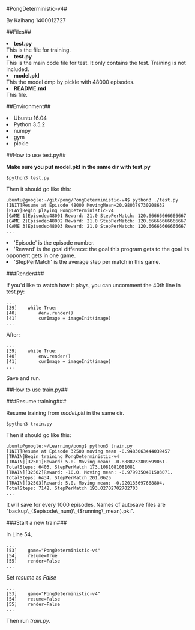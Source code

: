 #PongDeterministic-v4#

<p>By Kaihang 1400012727</p>

##Files##

<b><li>test.py</li></b>
This is the file for training.
<b><li>test.py</li></b>
This is the main code file for test. It only contains the test. Training is not included.
<b><li>model.pkl</li></b>
This the model dmp by pickle with 48000 episodes.
<b><li>README.md</li></b>
This file.

##Environment##

<li>Ubuntu 16.04</li>
<li>Python 3.5.2</li>
<li>numpy</li>
<li>gym</li>
<li>pickle</li>

##How to use test.py##

__Make sure you put model.pkl in the same dir with test.py__
<pre><code>$python3 test.py</code></pre>
<p>Then it should go like this:<p>
<pre><code>ubuntu@google:~/git/pong/PongDeterministic-v4$ python3 ./test.py
[INIT]Resume at Episode 48000 MovingMean=20.980379730208632
[PLAY]Begin playing PongDeterministic-v4
[GAME 1]Episode:48001 Reward: 21.0 StepPerMatch: 120.66666666666667
[GAME 2]Episode:48002 Reward: 21.0 StepPerMatch: 120.66666666666667
[GAME 3]Episode:48003 Reward: 21.0 StepPerMatch: 120.66666666666667
...
</code></pre>
<li>'Episode' is the episode number.</li> 
<li>'Reward' is the goal differece: the goal this program gets to the goal its opponent gets in one game. </li>
<li>'StepPerMatch' is the average step per match in this game.</li>

###Render###

If you'd like to watch how it plays, you can uncomment the 40th line in test.py:
<pre><code>...
[39]	while True:
[40]		#env.render()
[41]		curImage = imageInit(image)		
...
</code></pre>
After:
<pre><code>...
[39]	while True:
[40]		env.render()
[41]		curImage = imageInit(image)		
...
</code></pre>
Save and run.

##How to use train.py##

###Resume training###

Resume training from *model.pkl* in the same dir.
<pre><code>$python3 train.py</code></pre>	
<p>Then it should go like this:<p>
<pre><code>ubuntu@google:~/Learning/pong$ python3 train.py
[INIT]Resume at Episode 32500 moving mean -0.9483063444039457
[TRAIN]Begin training PongDeterministic-v4
[TRAIN][32501]Reward: 5.0. Moving mean: -0.8888232809599061. TotalSteps: 6405. StepPerMatch 173.1081081081081
[TRAIN][32502]Reward: -10.0. Moving mean: -0.9799350481503071. TotalSteps: 6434. StepPerMatch 201.0625
[TRAIN][32503]Reward: 5.0. Moving mean: -0.920135697668804. TotalSteps: 7142. StepPerMatch 193.02702702702703
...
</code></pre>
It will save for every 1000 episodes. Names of autosave files are "backup\_($episode\_num)\_($running\_mean).pkl".

###Start a new train###

In Line 54,
<pre><code>...
[53]	game="PongDeterministic-v4"
[54]	resume=True
[55]	render=False
...
</pre></code>
Set *resume* as *False*
<pre><code>...
[53]	game="PongDeterministic-v4"
[54]	resume=False
[55]	render=False
...
</pre></code>
Then run *train.py*.